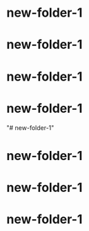 # new-folder-1
# new-folder-1
# new-folder-1
# new-folder-1
"# new-folder-1" 
# new-folder-1
# new-folder-1
# new-folder-1
